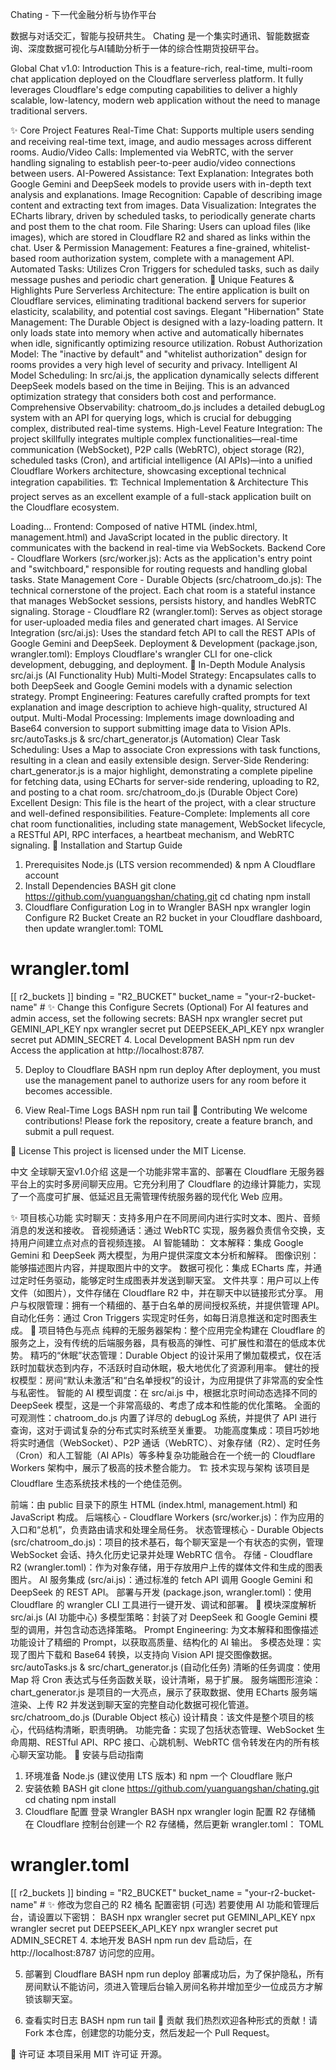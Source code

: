 Chating - 下一代金融分析与协作平台

数据与对话交汇，智能与投研共生。 Chating 是一个集实时通讯、智能数据查询、深度数据可视化与AI辅助分析于一体的综合性期货投研平台。

Global Chat v1.0: Introduction
This is a feature-rich, real-time, multi-room chat application deployed on the Cloudflare serverless platform. It fully leverages Cloudflare's edge computing capabilities to deliver a highly scalable, low-latency, modern web application without the need to manage traditional servers.

✨ Core Project Features
Real-Time Chat: Supports multiple users sending and receiving real-time text, image, and audio messages across different rooms.
Audio/Video Calls: Implemented via WebRTC, with the server handling signaling to establish peer-to-peer audio/video connections between users.
AI-Powered Assistance:
Text Explanation: Integrates both Google Gemini and DeepSeek models to provide users with in-depth text analysis and explanations.
Image Recognition: Capable of describing image content and extracting text from images.
Data Visualization: Integrates the ECharts library, driven by scheduled tasks, to periodically generate charts and post them to the chat room.
File Sharing: Users can upload files (like images), which are stored in Cloudflare R2 and shared as links within the chat.
User & Permission Management: Features a fine-grained, whitelist-based room authorization system, complete with a management API.
Automated Tasks: Utilizes Cron Triggers for scheduled tasks, such as daily message pushes and periodic chart generation.
🌟 Unique Features & Highlights
Pure Serverless Architecture: The entire application is built on Cloudflare services, eliminating traditional backend servers for superior elasticity, scalability, and potential cost savings.
Elegant "Hibernation" State Management: The Durable Object is designed with a lazy-loading pattern. It only loads state into memory when active and automatically hibernates when idle, significantly optimizing resource utilization.
Robust Authorization Model: The "inactive by default" and "whitelist authorization" design for rooms provides a very high level of security and privacy.
Intelligent AI Model Scheduling: In src/ai.js, the application dynamically selects different DeepSeek models based on the time in Beijing. This is an advanced optimization strategy that considers both cost and performance.
Comprehensive Observability: chatroom_do.js includes a detailed debugLog system with an API for querying logs, which is crucial for debugging complex, distributed real-time systems.
High-Level Feature Integration: The project skillfully integrates multiple complex functionalities—real-time communication (WebSocket), P2P calls (WebRTC), object storage (R2), scheduled tasks (Cron), and artificial intelligence (AI APIs)—into a unified Cloudflare Workers architecture, showcasing exceptional technical integration capabilities.
🏗️ Technical Implementation & Architecture
This project serves as an excellent example of a full-stack application built on the Cloudflare ecosystem.

Loading...
Frontend: Composed of native HTML (index.html, management.html) and JavaScript located in the public directory. It communicates with the backend in real-time via WebSockets.
Backend Core - Cloudflare Workers (src/worker.js): Acts as the application's entry point and "switchboard," responsible for routing requests and handling global tasks.
State Management Core - Durable Objects (src/chatroom_do.js): The technical cornerstone of the project. Each chat room is a stateful instance that manages WebSocket sessions, persists history, and handles WebRTC signaling.
Storage - Cloudflare R2 (wrangler.toml): Serves as object storage for user-uploaded media files and generated chart images.
AI Service Integration (src/ai.js): Uses the standard fetch API to call the REST APIs of Google Gemini and DeepSeek.
Deployment & Development (package.json, wrangler.toml): Employs Cloudflare's wrangler CLI for one-click development, debugging, and deployment.
🔬 In-Depth Module Analysis
src/ai.js (AI Functionality Hub)
Multi-Model Strategy: Encapsulates calls to both DeepSeek and Google Gemini models with a dynamic selection strategy.
Prompt Engineering: Features carefully crafted prompts for text explanation and image description to achieve high-quality, structured AI output.
Multi-Modal Processing: Implements image downloading and Base64 conversion to support submitting image data to Vision APIs.
src/autoTasks.js & src/chart_generator.js (Automation)
Clear Task Scheduling: Uses a Map to associate Cron expressions with task functions, resulting in a clean and easily extensible design.
Server-Side Rendering: chart_generator.js is a major highlight, demonstrating a complete pipeline for fetching data, using ECharts for server-side rendering, uploading to R2, and posting to a chat room.
src/chatroom_do.js (Durable Object Core)
Excellent Design: This file is the heart of the project, with a clear structure and well-defined responsibilities.
Feature-Complete: Implements all core chat room functionalities, including state management, WebSocket lifecycle, a RESTful API, RPC interfaces, a heartbeat mechanism, and WebRTC signaling.
🚀 Installation and Startup Guide
1. Prerequisites
Node.js (LTS version recommended) & npm
A Cloudflare account
2. Install Dependencies
BASH
git clone https://github.com/yuanguangshan/chating.git
cd chating
npm install
3. Cloudflare Configuration
Log in to Wrangler
BASH
npx wrangler login
Configure R2 Bucket
Create an R2 bucket in your Cloudflare dashboard, then update wrangler.toml:
TOML
# wrangler.toml
[[
r2_buckets
]]
binding     = "R2_BUCKET"
bucket_name = "your-r2-bucket-name" # ✨ Change this
Configure Secrets (Optional)
For AI features and admin access, set the following secrets:
BASH
npx wrangler secret put GEMINI_API_KEY
npx wrangler secret put DEEPSEEK_API_KEY
npx wrangler secret put ADMIN_SECRET
4. Local Development
BASH
npm run dev
Access the application at http://localhost:8787.

5. Deploy to Cloudflare
BASH
npm run deploy
After deployment, you must use the management panel to authorize users for any room before it becomes accessible.

6. View Real-Time Logs
BASH
npm run tail
🤝 Contributing
We welcome contributions! Please fork the repository, create a feature branch, and submit a pull request.

📜 License
This project is licensed under the MIT License.

中文
全球聊天室v1.0介绍
这是一个功能非常丰富的、部署在 Cloudflare 无服务器平台上的实时多房间聊天应用。它充分利用了 Cloudflare 的边缘计算能力，实现了一个高度可扩展、低延迟且无需管理传统服务器的现代化 Web 应用。

✨ 项目核心功能
实时聊天：支持多用户在不同房间内进行实时文本、图片、音频消息的发送和接收。
音视频通话：通过 WebRTC 实现，服务器负责信令交换，支持用户间建立点对点的音视频连接。
AI 智能辅助：
文本解释：集成 Google Gemini 和 DeepSeek 两大模型，为用户提供深度文本分析和解释。
图像识别：能够描述图片内容，并提取图片中的文字。
数据可视化：集成 ECharts 库，并通过定时任务驱动，能够定时生成图表并发送到聊天室。
文件共享：用户可以上传文件（如图片），文件存储在 Cloudflare R2 中，并在聊天中以链接形式分享。
用户与权限管理：拥有一个精细的、基于白名单的房间授权系统，并提供管理 API。
自动化任务：通过 Cron Triggers 实现定时任务，如每日消息推送和定时图表生成。
🌟 项目特色与亮点
纯粹的无服务器架构：整个应用完全构建在 Cloudflare 的服务之上，没有传统的后端服务器，具有极高的弹性、可扩展性和潜在的低成本优势。
精巧的“休眠”状态管理：Durable Object 的设计采用了懒加载模式，仅在活跃时加载状态到内存，不活跃时自动休眠，极大地优化了资源利用率。
健壮的授权模型：房间“默认未激活”和“白名单授权”的设计，为应用提供了非常高的安全性与私密性。
智能的 AI 模型调度：在 src/ai.js 中，根据北京时间动态选择不同的 DeepSeek 模型，这是一个非常高级的、考虑了成本和性能的优化策略。
全面的可观测性：chatroom_do.js 内置了详尽的 debugLog 系统，并提供了 API 进行查询，这对于调试复杂的分布式实时系统至关重要。
功能高度集成：项目巧妙地将实时通信（WebSocket）、P2P 通话（WebRTC）、对象存储（R2）、定时任务（Cron）和人工智能（AI APIs）等多种复杂功能融合在一个统一的 Cloudflare Workers 架构中，展示了极高的技术整合能力。
🏗️ 技术实现与架构
该项目是 Cloudflare 生态系统技术栈的一个绝佳范例。

前端：由 public 目录下的原生 HTML (index.html, management.html) 和 JavaScript 构成。
后端核心 - Cloudflare Workers (src/worker.js)：作为应用的入口和“总机”，负责路由请求和处理全局任务。
状态管理核心 - Durable Objects (src/chatroom_do.js)：项目的技术基石，每个聊天室是一个有状态的实例，管理 WebSocket 会话、持久化历史记录并处理 WebRTC 信令。
存储 - Cloudflare R2 (wrangler.toml)：作为对象存储，用于存放用户上传的媒体文件和生成的图表图片。
AI 服务集成 (src/ai.js)：通过标准的 fetch API 调用 Google Gemini 和 DeepSeek 的 REST API。
部署与开发 (package.json, wrangler.toml)：使用 Cloudflare 的 wrangler CLI 工具进行一键开发、调试和部署。
🔬 模块深度解析
src/ai.js (AI 功能中心)
多模型策略：封装了对 DeepSeek 和 Google Gemini 模型的调用，并包含动态选择策略。
Prompt Engineering: 为文本解释和图像描述功能设计了精细的 Prompt，以获取高质量、结构化的 AI 输出。
多模态处理：实现了图片下载和 Base64 转换，以支持向 Vision API 提交图像数据。
src/autoTasks.js & src/chart_generator.js (自动化任务)
清晰的任务调度：使用 Map 将 Cron 表达式与任务函数关联，设计清晰，易于扩展。
服务端图形渲染：chart_generator.js 是项目的一大亮点，展示了获取数据、使用 ECharts 服务端渲染、上传 R2 并发送到聊天室的完整自动化数据可视化管道。
src/chatroom_do.js (Durable Object 核心)
设计精良：该文件是整个项目的核心，代码结构清晰，职责明确。
功能完备：实现了包括状态管理、WebSocket 生命周期、RESTful API、RPC 接口、心跳机制、WebRTC 信令转发在内的所有核心聊天室功能。
🚀 安装与启动指南
1. 环境准备
Node.js (建议使用 LTS 版本) 和 npm
一个 Cloudflare 账户
2. 安装依赖
BASH
git clone https://github.com/yuanguangshan/chating.git
cd chating
npm install
3. Cloudflare 配置
登录 Wrangler
BASH
npx wrangler login
配置 R2 存储桶
在 Cloudflare 控制台创建一个 R2 存储桶，然后更新 wrangler.toml：
TOML
# wrangler.toml
[[
r2_buckets
]]
binding     = "R2_BUCKET"
bucket_name = "your-r2-bucket-name" # ✨ 修改为您自己的 R2 桶名
配置密钥 (可选)
若要使用 AI 功能和管理后台，请设置以下密钥：
BASH
npx wrangler secret put GEMINI_API_KEY
npx wrangler secret put DEEPSEEK_API_KEY
npx wrangler secret put ADMIN_SECRET
4. 本地开发
BASH
npm run dev
启动后，在 http://localhost:8787 访问您的应用。

5. 部署到 Cloudflare
BASH
npm run deploy
部署成功后，为了保护隐私，所有房间默认不能访问，须进入管理后台输入房间名称并增加至少一位成员方才解锁该聊天室。

6. 查看实时日志
BASH
npm run tail
🤝 贡献
我们热烈欢迎各种形式的贡献！请 Fork 本仓库，创建您的功能分支，然后发起一个 Pull Request。

📜 许可证
本项目采用 MIT 许可证 开源。